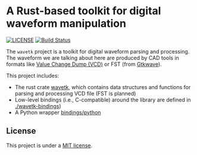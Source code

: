 # A Rust-based toolkit for digital waveform manipulation

[![LICENSE](https://img.shields.io/badge/license-MIT-blue.svg)](LICENSE.txt)
[![Build Status](https://travis-ci.com/thomashk0/wave.svg?branch=master)](https://travis-ci.com/thomashk0/wave)

The `wavetk` project is a toolkit for digital waveform parsing and processing.
The waveform we are talking about here are produced by CAD tools in formats
like [Value Change Dump (VCD)](https://en.wikipedia.org/wiki/Value_change_dump)
or FST (from [Gtkwave](http://gtkwave.sourceforge.net/)).

This project includes:

* The rust crate [wavetk](./wavetk), which contains data structures and 
  functions for parsing and processing VCD file (FST is planned)
* Low-level bindings (i.e., C-compatible) around the library are defined in [./wavetk-bindings](./wavetk-bindings))
* A Python wrapper [bindings/python](./bindings/python)

## License

This project is under a [MIT license](./LICENSE.txt).
